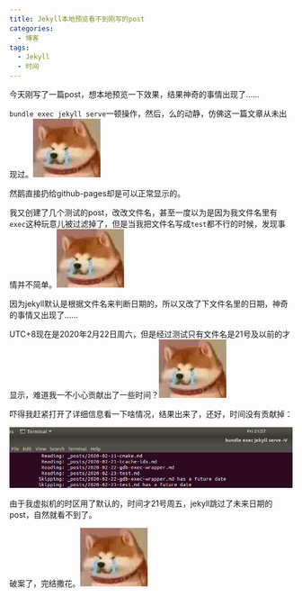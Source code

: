 ```yaml
---
title: Jekyll本地预览看不到刚写的post
categories:
  - 博客
tags:
  - Jekyll
  - 时间
---
```


今天刚写了一篇post，想本地预览一下效果，结果神奇的事情出现了……

`bundle exec jekyll serve`一顿操作，然后，么的动静，仿佛这一篇文章从未出现过。![](/assets/images/2020-2-22-bq.jpg)



然鹅直接扔给github-pages却是可以正常显示的。

我又创建了几个测试的post，改改文件名，甚至一度以为是因为我文件名里有`exec`这种玩意儿被过滤掉了，但是当我把文件名写成`test`都不行的时候，发现事情并不简单。![](/assets/images/2020-2-22-bq.jpg)

因为jekyll默认是根据文件名来判断日期的，所以又改了下文件名里的日期，神奇的事情又出现了……

UTC+8现在是2020年2月22日周六，但是经过测试只有文件名是21号及以前的才显示，难道我一不小心贡献出了一些时间？![](/assets/images/2020-2-22-bq.jpg)

吓得我赶紧打开了详细信息看一下啥情况，结果出来了，还好，时间没有贡献掉：

![](/assets/images/Snipaste_2020-02-22_13-57-59.png)

由于我虚拟机的时区用了默认的，时间才21号周五，jekyll跳过了未来日期的post，自然就看不到了。

破案了，完结撒花。![](/assets/images/2020-2-22-bq.jpg)